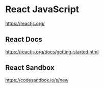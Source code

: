 # React JavaScript
https://reactjs.org/

## React Docs
https://reactjs.org/docs/getting-started.html

## React Sandbox
https://codesandbox.io/s/new







